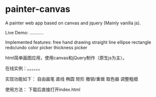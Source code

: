 # painter-canvas

A painter web app based on canvas and jquery (Mainly vanilla js).

Live Demo: ...........

Implemented features:
  free hand drawing
  straight line
  ellipse
  rectangle
  redo/undo
  color picker
  thickness picker

html简单画图应用，使用canvas和jQuery制作（原生js为主）。

在线实例：。。。。。。

实现功能如下：
  自由画笔
  直线
  椭圆
  矩形
  撤销/重做
  取色器
  调整粗细

使用方法：
  下载后直接打开index.html
